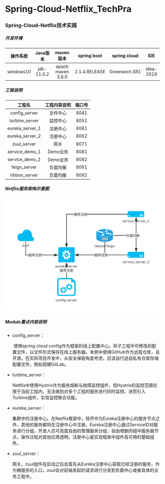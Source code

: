 # Spring-Cloud-Netflix_TechPra
###		Spring-Cloud-Netflix技术实践

#####	开发环境

| 操作系统  |  Java版本  |     maven版本     |  spring boot  | spring cloud  |    IDE    |
| :-------: | :--------: | :---------------: | :-----------: | :-----------: | :-------: |
| windows10 | jdk-11.0.2 | apach maven 3.6.0 | 2.1.4.RELEASE | Greenwich.SR1 | idea-2019 |

#####	工程说明

|     工程名      | 工程内容说明 | 端口号 |
| :-------------: | :----------: | :----: |
|  config_server  |   文件中心   |  8041  |
| turbine_server  |   监控中心   |  8051  |
| eureka_server_1 |   注册中心   |  8061  |
| eureka_server_2 |   注册中心   |  8062  |
|   zuul_server   |     网关     |  8071  |
| service_demo_1  |   Demo业务   |  8081  |
| service_demo_2  |   Demo业务   |  8082  |
|  feign_server   |   负载均衡   |  8091  |
|  ribbon_server  |   负载均衡   |  8092  |



#####	Netflix服务架构示意图

![服务架构示意图](https://github.com/lautrix/Spring-Cloud-Netflix_TechPra/blob/master/ConfigFiles/spring-cloud%20netflix%E6%9C%8D%E5%8A%A1%E6%9E%B6%E6%9E%84%E7%A4%BA%E6%84%8F%E5%9B%BE.jpg)

#####	Module重点内容说明

- config_server：

  ​	使用spring cloud config作为框架的线上配置中心。将子工程中可修改的配置文件，以文件形式保存在线上服务器。本例中使用GitHub作为远程仓库，且开源。在实际项目开发中，从安全保密角度考虑，应该自行选自私有仓库存储配置文件，例如搭建GitLab。

- turbine_server：

  ​	Netflix中使用Hystrix作为服务熔断与故障监控组件，但Hystrix的监控范围仅限于当前工程内，无法做到对多个工程的服务进行同时监控。进而引入Turbine组件，实现监控聚合功能。

- eureka_server：

  ​	集群中的注册中心。在Netflix框架中，除开作为Eureka注册中心的服务节点之外，其他的服务都将在注册中心中注册。Eureka注册中心通过ServiceID对服务进行分组，开发人员可高度自由的管理服务分组，自由增删同组中服务器节点，操作过程对其他应用透明。注册中心是实现框架中组件高可用的基础组件。

- zuul_server：

  ​	网关。zuul组件在启动之后会首先从Eureka注册中心获取已经注册的服务，作为微服务的入口，zuul会对前端发起的请求进行分发到负载中心或者具体的业务工程中。